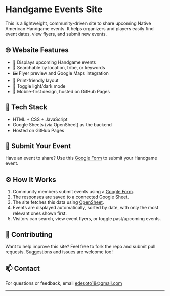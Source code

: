 # Handgame Events Site

This is a lightweight, community-driven site to share upcoming Native American Handgame events. It helps organizers and players easily find event dates, view flyers, and submit new events.

## 🌐 Website Features

- 📅 Displays upcoming Handgame events
- 🔎 Searchable by location, tribe, or keywords
- 🖼️ Flyer preview and Google Maps integration
- 📄 Print-friendly layout
- 🌙 Toggle light/dark mode
- 📲 Mobile-first design, hosted on GitHub Pages

## 🧩 Tech Stack

- HTML + CSS + JavaScript
- Google Sheets (via OpenSheet) as the backend
- Hosted on GitHub Pages

## 🚀 Submit Your Event

Have an event to share? Use this [Google Form](https://docs.google.com/forms/d/e/1FAIpQLSdsfO9J9FjrTWPrjU1psq89ikLejOkUvL07H5KEFegyWwQIMQ/viewform) to submit your Handgame event.

## ⚙️ How It Works

1. Community members submit events using a [Google Form](https://docs.google.com/forms/d/e/1FAIpQLSdsfO9J9FjrTWPrjU1psq89ikLejOkUvL07H5KEFegyWwQIMQ/viewform).
2. The responses are saved to a connected Google Sheet.
3. The site fetches this data using [OpenSheet](https://opensheet.elk.sh/).
4. Events are displayed automatically, sorted by date, with only the most relevant ones shown first.
5. Visitors can search, view event flyers, or toggle past/upcoming events.

## 🤝 Contributing

Want to help improve this site? Feel free to fork the repo and submit pull requests. Suggestions and issues are welcome too!

## 📫 Contact

For questions or feedback, email [edesoto18@gmail.com](mailto:edesoto18@gmail.com)

---
